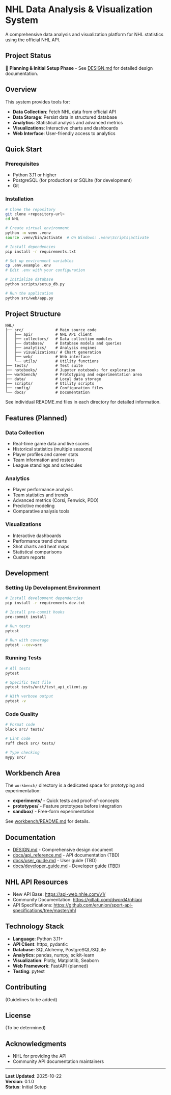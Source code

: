 # NHL Data Analysis & Visualization System

A comprehensive data analysis and visualization platform for NHL statistics using the official NHL API.

## Project Status
🚧 **Planning & Initial Setup Phase** - See [DESIGN.md](DESIGN.md) for detailed design documentation.

## Overview
This system provides tools for:
- **Data Collection**: Fetch NHL data from official API
- **Data Storage**: Persist data in structured database
- **Analytics**: Statistical analysis and advanced metrics
- **Visualizations**: Interactive charts and dashboards
- **Web Interface**: User-friendly access to analytics

## Quick Start

### Prerequisites
- Python 3.11 or higher
- PostgreSQL (for production) or SQLite (for development)
- Git

### Installation
```bash
# Clone the repository
git clone <repository-url>
cd NHL

# Create virtual environment
python -m venv .venv
source .venv/bin/activate  # On Windows: .venv\Scripts\activate

# Install dependencies
pip install -r requirements.txt

# Set up environment variables
cp .env.example .env
# Edit .env with your configuration

# Initialize database
python scripts/setup_db.py

# Run the application
python src/web/app.py
```

## Project Structure
```
NHL/
├── src/              # Main source code
│   ├── api/          # NHL API client
│   ├── collectors/   # Data collection modules
│   ├── database/     # Database models and queries
│   ├── analytics/    # Analysis engines
│   ├── visualizations/ # Chart generation
│   ├── web/          # Web interface
│   └── utils/        # Utility functions
├── tests/            # Test suite
├── notebooks/        # Jupyter notebooks for exploration
├── workbench/        # Prototyping and experimentation area
├── data/             # Local data storage
├── scripts/          # Utility scripts
├── config/           # Configuration files
└── docs/             # Documentation
```

See individual README.md files in each directory for detailed information.

## Features (Planned)

### Data Collection
- Real-time game data and live scores
- Historical statistics (multiple seasons)
- Player profiles and career stats
- Team information and rosters
- League standings and schedules

### Analytics
- Player performance analysis
- Team statistics and trends
- Advanced metrics (Corsi, Fenwick, PDO)
- Predictive modeling
- Comparative analysis tools

### Visualizations
- Interactive dashboards
- Performance trend charts
- Shot charts and heat maps
- Statistical comparisons
- Custom reports

## Development

### Setting Up Development Environment
```bash
# Install development dependencies
pip install -r requirements-dev.txt

# Install pre-commit hooks
pre-commit install

# Run tests
pytest

# Run with coverage
pytest --cov=src
```

### Running Tests
```bash
# All tests
pytest

# Specific test file
pytest tests/unit/test_api_client.py

# With verbose output
pytest -v
```

### Code Quality
```bash
# Format code
black src/ tests/

# Lint code
ruff check src/ tests/

# Type checking
mypy src/
```

## Workbench Area
The `workbench/` directory is a dedicated space for prototyping and experimentation:
- **experiments/** - Quick tests and proof-of-concepts
- **prototypes/** - Feature prototypes before integration
- **sandbox/** - Free-form experimentation

See [workbench/README.md](workbench/README.md) for details.

## Documentation
- [DESIGN.md](DESIGN.md) - Comprehensive design document
- [docs/api_reference.md](docs/api_reference.md) - API documentation (TBD)
- [docs/user_guide.md](docs/user_guide.md) - User guide (TBD)
- [docs/developer_guide.md](docs/developer_guide.md) - Developer guide (TBD)

## NHL API Resources
- New API Base: https://api-web.nhle.com/v1/
- Community Documentation: https://gitlab.com/dword4/nhlapi
- API Specifications: https://github.com/erunion/sport-api-specifications/tree/master/nhl

## Technology Stack
- **Language**: Python 3.11+
- **API Client**: httpx, pydantic
- **Database**: SQLAlchemy, PostgreSQL/SQLite
- **Analytics**: pandas, numpy, scikit-learn
- **Visualization**: Plotly, Matplotlib, Seaborn
- **Web Framework**: FastAPI (planned)
- **Testing**: pytest

## Contributing
(Guidelines to be added)

## License
(To be determined)

## Acknowledgments
- NHL for providing the API
- Community API documentation maintainers

---

**Last Updated**: 2025-10-22  
**Version**: 0.1.0  
**Status**: Initial Setup

